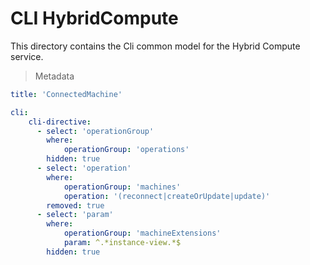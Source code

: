 # CLI HybridCompute

This directory contains the Cli common model for the Hybrid Compute service.

> Metadata
``` yaml
title: 'ConnectedMachine'

cli:
    cli-directive:
      - select: 'operationGroup'
        where:
            operationGroup: 'operations'
        hidden: true
      - select: 'operation'
        where:
            operationGroup: 'machines'
            operation: '(reconnect|createOrUpdate|update)'
        removed: true
      - select: 'param'
        where:
            operationGroup: 'machineExtensions'
            param: ^.*instance-view.*$
        hidden: true
```
